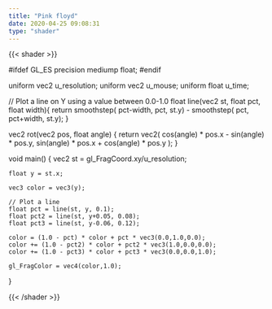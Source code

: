 ```yaml
---
title: "Pink floyd"
date: 2020-04-25 09:08:31
type: "shader"
---
```


{{< shader >}}

#ifdef GL_ES
precision mediump float;
#endif

uniform vec2 u_resolution;
uniform vec2 u_mouse;
uniform float u_time;

// Plot a line on Y using a value between 0.0-1.0
float line(vec2 st, float pct, float width){
  return  smoothstep( pct-width, pct, st.y) -
          smoothstep( pct, pct+width, st.y);
}

vec2 rot(vec2 pos, float angle) {
  return vec2(
  cos(angle) * pos.x - sin(angle) * pos.y,
  sin(angle) * pos.x + cos(angle) * pos.y
  );
}

void main() {
    vec2 st = gl_FragCoord.xy/u_resolution;

    float y = st.x;

    vec3 color = vec3(y);

    // Plot a line
    float pct = line(st, y, 0.1);
    float pct2 = line(st, y+0.05, 0.08);
    float pct3 = line(st, y-0.06, 0.12);

    color = (1.0 - pct) * color + pct * vec3(0.0,1.0,0.0);
    color += (1.0 - pct2) * color + pct2 * vec3(1.0,0.0,0.0);
    color += (1.0 - pct3) * color + pct3 * vec3(0.0,0.0,1.0);

    gl_FragColor = vec4(color,1.0);
}

{{< /shader >}}

